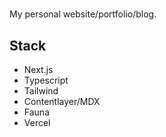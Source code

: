 # 

My personal website/portfolio/blog.

## Stack

- Next.js
- Typescript
- Tailwind
- Contentlayer/MDX
- Fauna
- Vercel
